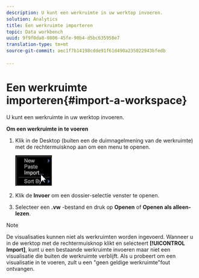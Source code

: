 ```yaml
---
description: U kunt een werkruimte in uw werktop invoeren.
solution: Analytics
title: Een werkruimte importeren
topic: Data workbench
uuid: 9f9f0da8-0806-45fe-90b4-d5bc635958e7
translation-type: tm+mt
source-git-commit: aec1f7b14198cdde91f61d490a235022943bfedb

---
```



# Een werkruimte importeren{#import-a-workspace}

U kunt een werkruimte in uw werktop invoeren.

**Om een werkruimte in te voeren**

1. Klik in de Desktop (buiten een de duimnagelmening van de werkruimte) met de rechtermuisknop aan om een menu te openen.

   ![](assets/import_workspace.png)

1. Klik de **Invoer** om een dossier-selectie venster te openen.
1. Selecteer een **.vw** -bestand en druk op **Openen** of **Openen als alleen-lezen**.

>[!NOTE]
>
>De visualisaties kunnen niet als werkruimten worden ingevoerd. Wanneer u in de werktop met de rechtermuisknop klikt en selecteert **[!UICONTROL Import]**, kunt u een bestaande werkruimte invoeren maar niet een visualisatie die buiten de werkruimte verblijft. Als u probeert om een visualisatie in te voeren, zult u een &quot;geen geldige werkruimte&quot;fout ontvangen.

